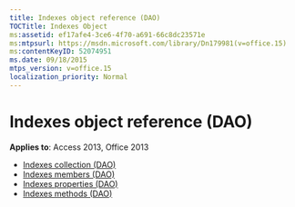 ```yaml
---
title: Indexes object reference (DAO)
TOCTitle: Indexes Object
ms:assetid: ef17afe4-3ce6-4f70-a691-66c8dc23571e
ms:mtpsurl: https://msdn.microsoft.com/library/Dn179981(v=office.15)
ms:contentKeyID: 52074951
ms.date: 09/18/2015
mtps_version: v=office.15
localization_priority: Normal
---
```


# Indexes object reference (DAO)

**Applies to**: Access 2013, Office 2013

- [Indexes collection (DAO)](indexes-collection-dao.md)
- [Indexes members (DAO)](indexes-members-dao.md)
- [Indexes properties (DAO)](indexes-properties-dao.md)
- [Indexes methods (DAO)](indexes-methods-dao.md)

